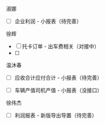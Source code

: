 淑娜
- [ ] 企业利润 - 小报表（待完善）


徐辉
- [ ] 托卡订单 - 出车费相关（对接中）
- [ ] 



温沐春
- [ ] 应收合计应付合计 - 小报表（待完善）
- [ ] 车辆产值司机产值 - 小报表（没接口）



徐伟杰
- [ ] 利润报表 - 新版导出导置（待完善）


